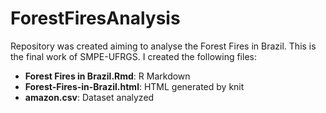 # ForestFiresAnalysis

Repository was created aiming to analyse the Forest Fires in Brazil. This is the final work of SMPE-UFRGS. I created the following files:

- **Forest Fires in Brazil.Rmd**: R Markdown
- **Forest-Fires-in-Brazil.html**: HTML generated by knit
- **amazon.csv**: Dataset analyzed


